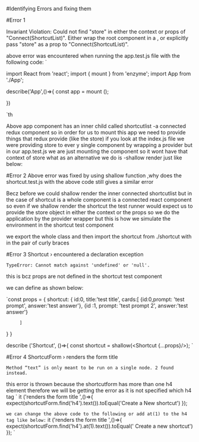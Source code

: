 ﻿#Identifying Errors and fixing them

#Error 1

Invariant Violation: Could not find "store" in either the context or props of "Connect(ShortcutList)". 
Either wrap the root component in a
 <Provider>, 
or explicitly pass "store" as a prop to "Connect(ShortcutList)".

above error was encountered when running the app.test.js file with the following code:
`

import React from 'react';
import { mount } from 'enzyme';
import App from './App';

describe('App',()=>{
    const app = mount (<App/>);
    
})


`th

Above app component has an inner child called shortcutlist -a connected redux component so in order for us to mount this app
we need to provide things that redux provide (like the store) if you look at the index.js file we were providing store to ever
y single component by wrapping a provider but in our app.test.js we are just mounting the component so it wont have that context 
of store what as an alternative we do is -shallow render just like below:
 
#Error 2
Above error was fixed by using shallow function ,why does the shortcut.test.js with the above code still gives a similar error

Becz before we could shallow render the inner connected shortcutlist but in the case of shortcut  is a whole component is a
connected react component so even if we shallow render the shortcut the test runner would expect us to provide the 
store 	object in either the context or the props so we do the application by the provider wrapper but this is how we 
simulate the environment in the shortcut test component


we export the whole class and then import the shortcut from ./shortcut with in the pair of curly braces

#Error 3 Shortcut › encountered a declaration exception

    TypeError: Cannot match against 'undefined' or 'null'.

this is bcz props are not defined in the shortcut test component

we can define as shown below:

`const props = {
 shortcut: {
     id:0,   title:'test title', cards:[
         {id:0,prompt: 'test prompt', answer:'test answer'},
         {id :1, prompt: 'test prompt 2', answer:'test answer'}
         
         
         ]
 }
}

describe ('Shortcut', ()=>{
    const shortcut = shallow(<Shortcut {...props}/>);
    `

 #Error 4 ShortcutForm › renders the form title

    Method “text” is only meant to be run on a single node. 2 found instead.


this error is thrown because the shortcutform has more than one h4 element therefore we will be getting the error as it is not 
specified which h4 tag 
`
  it ('renders the form title ',()=>{
        expect(shortcutForm.find('h4').text()).toEqual('Create a New shortcut')
  });

`
we can change the above code to the following or add at(1) to the h4 tag like below:
`
it ('renders the form title ',()=>{
            expect(shortcutForm.find('h4').at(1).text()).toEqual(' Create a new shortcut')
    });
`